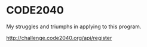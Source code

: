 # CODE2040
My struggles and triumphs in applying to this program.

http://challenge.code2040.org/api/register


